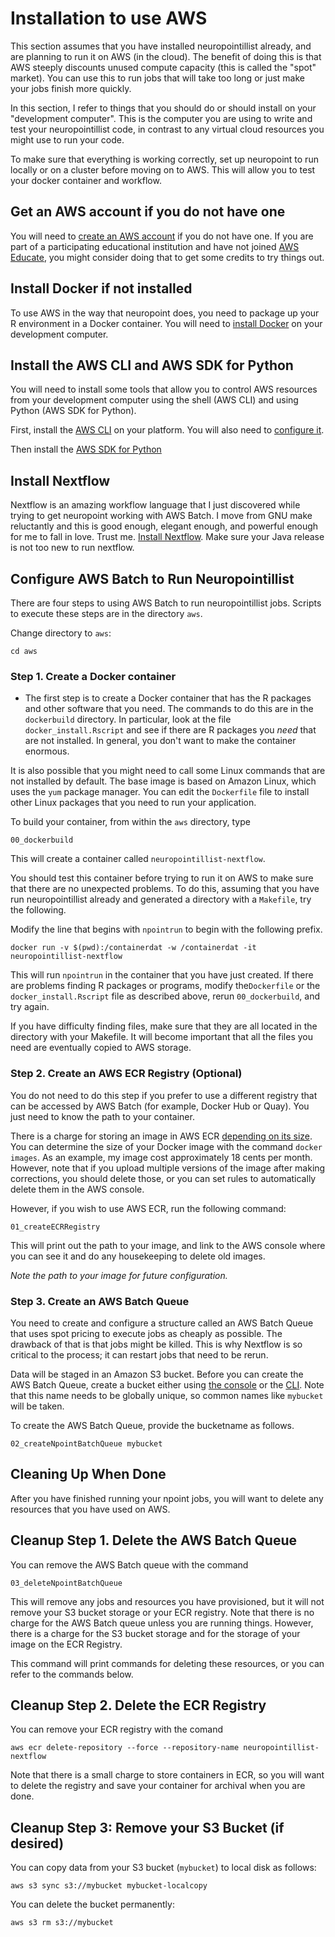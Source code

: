 # Installation to use AWS
This section assumes that you have installed neuropointillist already,
and are planning to run it on AWS (in the cloud). The benefit of doing
this is that AWS steeply discounts unused compute capacity (this is
called the "spot" market). You can use this to run jobs that will take
too long or just make your jobs finish more quickly.

In this section, I refer to things that you should do or should install on your
"development computer". This is the computer you are using to write
and test your neuropointillist code, in contrast to any virtual cloud
resources you might use to run your code.

To make sure that everything is working correctly, 
set up neuropoint to run locally or on a cluster
before moving on to AWS. This will allow you to test your docker
container and workflow.

## Get an AWS account if you do not have one
You will need to [create an AWS account](https://aws.amazon.com/premiumsupport/knowledge-center/create-and-activate-aws-account/)
if you do not have one. If you are part of a participating educational
institution and have not joined
[AWS Educate](https://aws.amazon.com/education/awseducate/), you might
consider doing that to get some credits to try things out.

## Install Docker if not installed
To use AWS in the way that neuropoint does, you need to package up
your R environment in a Docker container. You will need to [install
Docker](https://docs.docker.com/install/) on your development computer. 

## Install the AWS CLI and AWS  SDK for Python
You will need to install some tools that allow you to
control AWS resources from your development computer using the shell
(AWS CLI)
and using Python (AWS SDK for Python).

First, install the [AWS CLI](https://docs.aws.amazon.com/cli/latest/userguide/cli-chap-install.html)
on your platform. You will also need to [configure it](https://docs.aws.amazon.com/cli/latest/userguide/cli-chap-configure.html).

Then install the [AWS SDK for Python](https://aws.amazon.com/sdk-for-python/)
## Install Nextflow
Nextflow is an amazing workflow language that I just discovered while
trying to get neuropoint working with AWS Batch. I move from GNU make
reluctantly and this is good enough, elegant enough, and powerful enough for me to fall
in love. Trust me. [Install Nextflow](https://www.nextflow.io/). Make
sure your Java release is not too new to run nextflow.

## Configure AWS Batch to Run Neuropointillist
There are four steps to using AWS Batch to run neuropointillist
jobs. Scripts to execute these steps are in the directory `aws`.

Change directory to `aws`:
```
cd aws
```

### Step 1. Create a Docker container
- The first step is to create a Docker container that has the R
  packages and other software that you need. The commands to do this
  are in the `dockerbuild` directory. In particular, look at the file
  `docker_install.Rscript` and see if there are R packages you *need*
  that are not installed. In general, you don't want to make the
  container enormous.

It is also possible that you might need to call some Linux commands
that are not installed by default. The base image is based on Amazon
Linux, which uses the `yum` package manager. You can edit the
`Dockerfile` file to install other Linux packages that you  need to
run your application.

To build your container, from within the `aws` directory, type

```
00_dockerbuild
```
This will create a container called `neuropointillist-nextflow`.

You should test this container before trying to run it on AWS to make
sure that there are no unexpected problems. To do this, assuming that
you have run neuropointillist already and generated a directory with a
`Makefile`, try the following.

Modify the line that begins with `npointrun` to begin with the
following prefix.

```
docker run -v $(pwd):/containerdat -w /containerdat -it
neuropointillist-nextflow
```

This will run `npointrun` in the container that you have just
created. If there are problems finding R packages or programs, modify
the`Dockerfile` or the `docker_install.Rscript` file as described
above, rerun `00_dockerbuild`, and try again.

If you have difficulty finding files, make sure that they are all
located in the directory with your Makefile. It will become important
that all the files you need are eventually copied to AWS storage. 

### Step 2. Create an AWS ECR Registry (Optional)
You do not need to do this step if you prefer to use a different
registry that can be accessed by AWS Batch (for example,  Docker
Hub or Quay). You just need to know the path to your container.

There is a charge for storing an image in AWS ECR
[depending on its size](https://aws.amazon.com/ecr/pricing/). You can
determine the size of your Docker image with the command `docker
images`.  As an example, my image cost approximately 18 cents per
month. However, note that if you upload multiple versions of the image
after making corrections, you should delete those, or you can set
rules to automatically delete them in the AWS console.

However, if you wish to use AWS ECR, run the following command:
```
01_createECRRegistry
```
This will print out the path to your image, and link to the AWS
console where you can see it and do any housekeeping to delete old
images.

*Note the path to your image for future configuration.*

### Step 3. Create an AWS Batch Queue
You need to create and configure a structure called an AWS Batch Queue
that uses spot pricing to execute jobs as cheaply as possible. The
drawback of that is that jobs might be killed. This is why Nextflow is
so critical to the process; it can restart jobs that need to be rerun.

Data will be staged in an Amazon S3 bucket. Before you can create the
AWS Batch Queue, create a bucket either using
[the console](https://docs.aws.amazon.com/AmazonS3/latest/gsg/CreatingABucket.html)
or the
[CLI](https://docs.aws.amazon.com/cli/latest/userguide/cli-services-s3.html).
Note that this name needs to be globally unique, so common names like
`mybucket` 
will be taken.

To create the AWS Batch Queue, provide the bucketname as follows.
```
02_createNpointBatchQueue mybucket
```

## Cleaning Up When Done
After you have finished running your npoint jobs, you will want to
delete any resources that you have used on AWS. 

## Cleanup Step 1. Delete the AWS Batch Queue
You can remove the AWS Batch queue with the command
```
03_deleteNpointBatchQueue
```

This will remove any jobs and resources you have provisioned, but it
will not remove your S3 bucket storage or your ECR registry. Note that there is no charge
for the AWS Batch queue unless you are running things. However, there
is a charge for the S3 bucket storage and for the storage of your
image on the ECR Registry.

This command will print commands for deleting these resources, or you
can refer to the commands below. 

## Cleanup Step 2. Delete the ECR Registry
You can remove your ECR registry with the comand
```
aws ecr delete-repository --force --repository-name neuropointillist-nextflow
```
Note that there is a small charge to store containers in ECR, so you
will want to delete the registry and save your container for archival
when you are done.

## Cleanup Step 3: Remove your S3 Bucket (if desired)
You can copy data from your S3 bucket (`mybucket`) to local disk as
follows:
```
aws s3 sync s3://mybucket mybucket-localcopy
```

You can delete the bucket permanently:
```
aws s3 rm s3://mybucket
```



